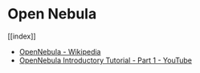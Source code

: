 # Open Nebula

[[index]]

* [OpenNebula - Wikipedia](https://en.wikipedia.org/wiki/OpenNebula)
* [OpenNebula Introductory Tutorial - Part 1 - YouTube](https://www.youtube.com/watch?v=DacwOJOJ2_o&t=18s&ab_channel=StorPoolStorage)
